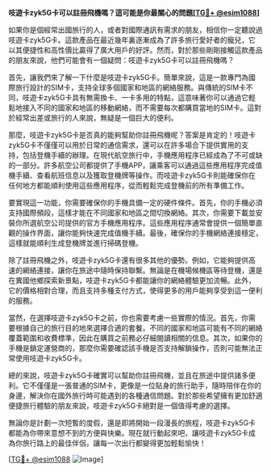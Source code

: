 **吱遊卡zyk5G卡可以註冊飛機嗎？這可能是你最關心的問題[[TG💪+ @esim1088](https://t.me/s/esim1088)]**

如果你是個經常出國旅行的人，或者對國際通訊有需求的朋友，相信你一定聽說過吱遊卡zyk5G卡。這款產品在最近幾年裏逐漸成為了許多旅行愛好者的寵兒，它以其便捷性和高性價比贏得了廣大用戶的好評。然而，對於那些剛剛接觸這款產品的朋友來說，他們可能會有一個疑問：吱遊卡zyk5G卡可以註冊飛機嗎？

首先，讓我們來了解一下什麼是吱遊卡zyk5G卡。簡單來說，這是一款專門為國際旅行設計的SIM卡，支持全球多個國家和地區的網絡服務。與傳統的SIM卡不同，吱遊卡zyk5G卡具有無需換卡、一卡多用的特點，這意味著你可以通過它輕鬆地接入不同的國家和地區的移動網絡，而不需要每次都購買當地的SIM卡。這對於經常出差或旅行的人來說，無疑是一個巨大的便利。

那麼，吱遊卡zyk5G卡是否真的能夠幫助你註冊飛機呢？答案是肯定的！吱遊卡zyk5G卡不僅僅可以用於日常的通信需求，還可以在許多場合下提供實用的支持，包括登機手續的辦理。在現代航空旅行中，手機應用程序已經成為了不可或缺的一部分。許多航空公司都提供了手機APP，讓乘客可以通過這些應用程序完成值機手續、查看航班信息以及獲取登機牌等操作。而吱遊卡zyk5G卡則能確保你在任何地方都能順利使用這些應用程序，從而輕鬆完成登機前的所有準備工作。

要實現這一功能，你需要確保你的手機具備一定的硬件條件。首先，你的手機必須支持國際頻段，這樣才能在不同國家和地區之間切換網絡。其次，你需要下載並安裝你所選航空公司提供的官方手機應用程序。這些應用程序通常會提供一個簡單直觀的操作界面，讓你能夠快速完成值機手續。最後，確保你的手機網絡連接穩定，這樣就能順利生成登機牌並進行掃碼登機。

除了註冊飛機之外，吱遊卡zyk5G卡還有很多其他的優勢。例如，它能夠提供高速的網絡連接，讓你在旅途中隨時保持聯繫。無論是在機場候機區等待登機，還是在異國他鄉探索新景點，吱遊卡zyk5G卡都能讓你的網絡體驗更加流暢。此外，它的價格相對合理，而且支持多種支付方式，使得更多的用戶能夠享受到這一便利的服務。

當然，在選擇吱遊卡zyk5G卡之前，你也需要考慮一些實際的情況。首先，你需要根據自己的旅行目的地來選擇合適的套餐。不同的國家和地區可能有不同的網絡覆蓋範圍和收費標準，因此在購買之前務必仔細閱讀相關的信息。其次，如果你的手機是鎖定運營商的，那麼你需要確認該手機是否支持解鎖操作，否則可能無法正常使用吱遊卡zyk5G卡。

總的來說，吱遊卡zyk5G卡確實可以幫助你註冊飛機，並且在旅途中提供諸多便利。它不僅僅是一張普通的SIM卡，更像是一位貼身的旅行助手，隨時陪伴在你的身邊，解決你在國外旅行時可能遇到的各種通信問題。對於那些希望擁有更加舒適便捷旅行體驗的朋友來說，吱遊卡zyk5G卡絕對是一個值得考慮的選擇。

無論你是計劃一次短暫的度假，還是即將開始一段漫長的旅程，吱遊卡zyk5G卡都能為你帶來意想不到的方便與快樂。現在就行動起來吧，讓吱遊卡zyk5G卡成為你旅行路上的最佳伴侶，讓每一次出行都變得更加輕鬆愉快！

[[TG💪+ @esim1088](https://t.me/s/esim1088) ![Image](https://i.postimg.cc/4NQfJmqS/Snipaste-2025-05-13-00-14-12.png)]